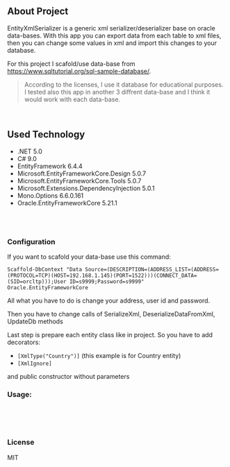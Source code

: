 ## About Project

EntityXmlSerializer is a generic xml serializer/deserializer base on oracle data-bases. With this app you can export data from each table to xml files, then you can change some values in xml and import this changes to your database.

For this project I scafold/use data-base from https://www.sqltutorial.org/sql-sample-database/.
> According to the licenses, I use it database for educational purposes.
I tested also this app in another 3 diffrent data-base and I think it would work with each data-base.

<br />


## Used Technology


- .NET 5.0
- C# 9.0
- EntityFramework 6.4.4
- Microsoft.EntityFrameworkCore.Design 5.0.7
- Microsoft.EntityFrameworkCore.Tools 5.0.7
- Microsoft.Extensions.DependencyInjection 5.0.1
- Mono.Options 6.6.0.161
- Oracle.EntityFrameworkCore 5.21.1





<br />


<br />

### Configuration

If you want to scafold your data-base use this command:

`Scaffold-DbContext "Data Source=(DESCRIPTION=(ADDRESS_LIST=(ADDRESS=(PROTOCOL=TCP)(HOST=192.168.1.145)(PORT=1522)))(CONNECT_DATA=(SID=orcltp)));User ID=s9999;Password=s9999"    Oracle.EntityFrameworkCore`

All what you have to do is change your address, user id and password.

Then you have to change calls of SerializeXml, DeserializeDataFromXml, UpdateDb methods

Last step is prepare each entity class like in project.
So you have to add decorators: 

- `[XmlType("Country")]` (this example is for Country entity)
- `[XmlIgnore]` 

and public constructor without parameters 


### Usage:




<br />
<br />
<br />

### License

MIT
